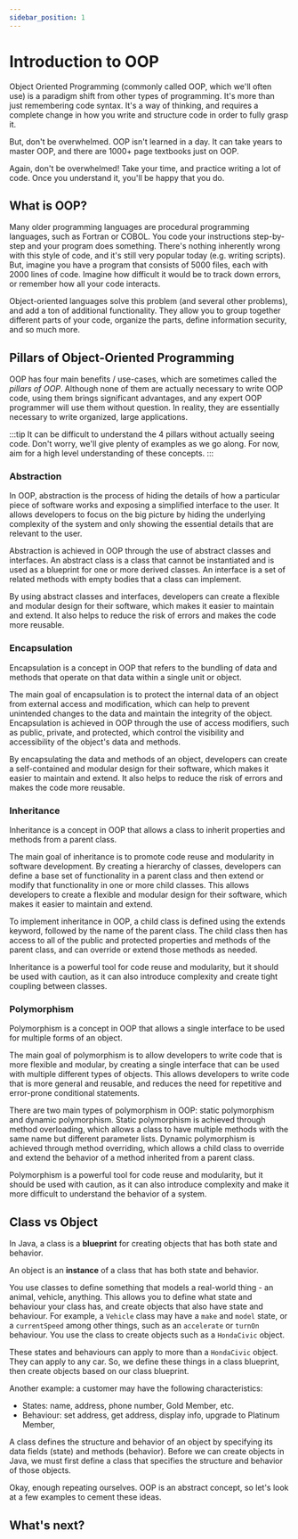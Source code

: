 ```yaml
---
sidebar_position: 1
---
```


# Introduction to OOP

Object Oriented Programming (commonly called OOP, which we'll often use) is a paradigm shift from other types of programming. It's more than just remembering code syntax. It's a way of thinking, and requires a complete change in how you write and structure code in order to fully grasp it.

But, don't be overwhelmed. OOP isn't learned in a day. It can take years to master OOP, and there are 1000+ page textbooks just on OOP.

Again, don't be overwhelmed! Take your time, and practice writing a lot of code. Once you understand it, you'll be happy that you do.

## What is OOP?

Many older programming languages are procedural programming languages, such as Fortran or COBOL. You code your instructions step-by-step and your program does something. There's nothing inherently wrong with this style of code, and it's still very popular today (e.g. writing scripts). But, imagine you have a program that consists of 5000 files, each with 2000 lines of code. Imagine how difficult it would be to track down errors, or remember how all your code interacts.

Object-oriented languages solve this problem (and several other problems), and add a ton of additional functionality. They allow you to group together different parts of your code, organize the parts, define information security, and so much more.

## Pillars of Object-Oriented Programming

OOP has four main benefits / use-cases, which are sometimes called the _pillars of OOP_. Although none of them are actually necessary to write OOP code, using them brings significant advantages, and any expert OOP programmer will use them without question. In reality, they are essentially necessary to write organized, large applications.

:::tip
It can be difficult to understand the 4 pillars without actually seeing code. Don't worry, we'll give plenty of examples as we go along. For now, aim for a high level understanding of these concepts.
:::

### Abstraction

In OOP, abstraction is the process of hiding the details of how a particular piece of software works and exposing a simplified interface to the user. It allows developers to focus on the big picture by hiding the underlying complexity of the system and only showing the essential details that are relevant to the user.

Abstraction is achieved in OOP through the use of abstract classes and interfaces. An abstract class is a class that cannot be instantiated and is used as a blueprint for one or more derived classes. An interface is a set of related methods with empty bodies that a class can implement.

By using abstract classes and interfaces, developers can create a flexible and modular design for their software, which makes it easier to maintain and extend. It also helps to reduce the risk of errors and makes the code more reusable.

### Encapsulation

Encapsulation is a concept in OOP that refers to the bundling of data and methods that operate on that data within a single unit or object.

The main goal of encapsulation is to protect the internal data of an object from external access and modification, which can help to prevent unintended changes to the data and maintain the integrity of the object. Encapsulation is achieved in OOP through the use of access modifiers, such as public, private, and protected, which control the visibility and accessibility of the object's data and methods.

By encapsulating the data and methods of an object, developers can create a self-contained and modular design for their software, which makes it easier to maintain and extend. It also helps to reduce the risk of errors and makes the code more reusable.

### Inheritance

Inheritance is a concept in OOP that allows a class to inherit properties and methods from a parent class.

The main goal of inheritance is to promote code reuse and modularity in software development. By creating a hierarchy of classes, developers can define a base set of functionality in a parent class and then extend or modify that functionality in one or more child classes. This allows developers to create a flexible and modular design for their software, which makes it easier to maintain and extend.

To implement inheritance in OOP, a child class is defined using the extends keyword, followed by the name of the parent class. The child class then has access to all of the public and protected properties and methods of the parent class, and can override or extend those methods as needed.

Inheritance is a powerful tool for code reuse and modularity, but it should be used with caution, as it can also introduce complexity and create tight coupling between classes.

### Polymorphism

Polymorphism is a concept in OOP that allows a single interface to be used for multiple forms of an object.

The main goal of polymorphism is to allow developers to write code that is more flexible and modular, by creating a single interface that can be used with multiple different types of objects. This allows developers to write code that is more general and reusable, and reduces the need for repetitive and error-prone conditional statements.

There are two main types of polymorphism in OOP: static polymorphism and dynamic polymorphism. Static polymorphism is achieved through method overloading, which allows a class to have multiple methods with the same name but different parameter lists. Dynamic polymorphism is achieved through method overriding, which allows a child class to override and extend the behavior of a method inherited from a parent class.

Polymorphism is a powerful tool for code reuse and modularity, but it should be used with caution, as it can also introduce complexity and make it more difficult to understand the behavior of a system.

## Class vs Object

In Java, a class is a **blueprint** for creating objects that has both state and behavior.

An object is an **instance** of a class that has both state and behavior. 

You use classes to define something that models a real-world thing - an animal, vehicle, anything. This allows you to define what state and behaviour your class has, and create objects that also have state and behaviour. For example, a `Vehicle` class may have a `make` and `model` state, or a `currentSpeed` among other things, such as an `accelerate` or `turnOn` behaviour. You use the class to create objects such as a `HondaCivic` object.

These states and behaviours can apply to more than a `HondaCivic` object. They can apply to any car. So, we define these things in a class blueprint, then create objects based on our class blueprint.

Another example: a customer may have the following characteristics:

 - States: name, address, phone number, Gold Member, etc.
 - Behaviour: set address, get address, display info, upgrade to Platinum Member, 

A class defines the structure and behavior of an object by specifying its data fields (state) and methods (behavior). Before we can create objects in Java, we must first define a class that specifies the structure and behavior of those objects.

Okay, enough repeating ourselves. OOP is an abstract concept, so let's look at a few examples to cement these ideas.

## What's next?
